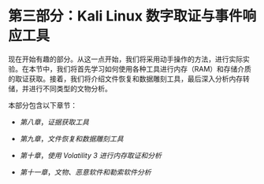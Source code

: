 # 第三部分：Kali Linux 数字取证与事件响应工具

现在开始有趣的部分。从这一点开始，我们将采用动手操作的方法，进行实际实验。在本节中，我们将首先学习如何使用各种工具进行内存（RAM）和存储介质的取证获取。接着，我们将介绍文件恢复和数据雕刻工具，最后深入分析内存转储，并进行不同类型的文物分析。

本部分包含以下章节：

+   *第八章*，*证据获取工具*

+   *第九章*，*文件恢复和数据雕刻工具*

+   *第十章*，*使用 Volatility 3 进行内存取证和分析*

+   *第十一章*，*文物、恶意软件和勒索软件分析*
